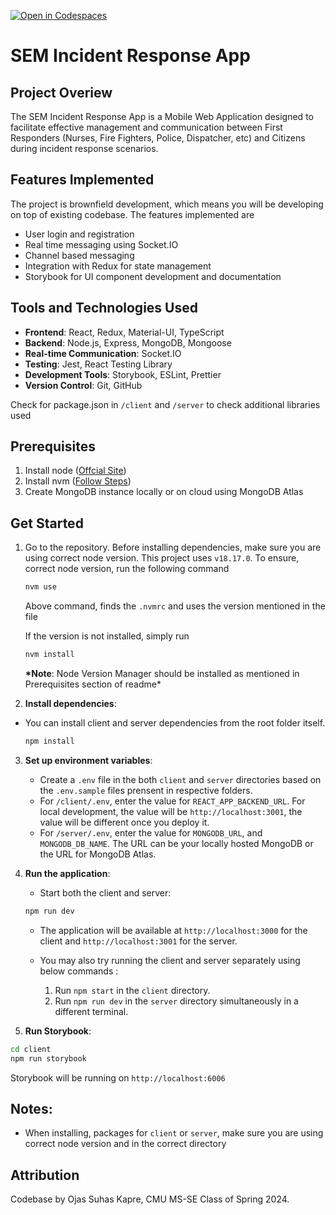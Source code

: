 [![Open in Codespaces](https://classroom.github.com/assets/launch-codespace-2972f46106e565e64193e422d61a12cf1da4916b45550586e14ef0a7c637dd04.svg)](https://classroom.github.com/open-in-codespaces?assignment_repo_id=18111852)
# SEM Incident Response App

## Project Overiew

The SEM Incident Response App is a Mobile Web Application designed to facilitate effective management and communication between First Responders (Nurses, Fire Fighters, Police, Dispatcher, etc) and Citizens during incident response scenarios.

## Features Implemented

The project is brownfield development, which means you will be developing on top of existing codebase. The features implemented are

- User login and registration
- Real time messaging using Socket.IO
- Channel based messaging
- Integration with Redux for state management
- Storybook for UI component development and documentation

## Tools and Technologies Used

- **Frontend**: React, Redux, Material-UI, TypeScript
- **Backend**: Node.js, Express, MongoDB, Mongoose
- **Real-time Communication**: Socket.IO
- **Testing**: Jest, React Testing Library
- **Development Tools**: Storybook, ESLint, Prettier
- **Version Control**: Git, GitHub

Check for package.json in `/client` and `/server` to check additional libraries used

## Prerequisites

1. Install node ([Offcial Site](https://nodejs.org/en/download/package-manager))
2. Install nvm ([Follow Steps](https://github.com/nvm-sh/nvm?tab=readme-ov-file#installing-and-updating))
3. Create MongoDB instance locally or on cloud using MongoDB Atlas

## Get Started

1. Go to the repository. Before installing dependencies, make sure you are using correct node version. This project uses `v18.17.0`. To ensure, correct node version, run the following command

   ```bash
   nvm use
   ```

   Above command, finds the `.nvmrc` and uses the version mentioned in the file

   If the version is not installed, simply run

   ```bash
   nvm install
   ```

   **\*Note**: Node Version Manager should be installed as mentioned in Prerequisites section of readme\*

2. **Install dependencies**:

- You can install client and server dependencies from the root folder itself.
  ```bash
  npm install
  ```

3. **Set up environment variables**:

   - Create a `.env` file in the both `client` and `server` directories based on the `.env.sample` files prensent in respective folders.
   - For `/client/.env`, enter the value for `REACT_APP_BACKEND_URL`. For local development, the value will be `http://localhost:3001`, the value will be different once you deploy it.
   - For `/server/.env`, enter the value for `MONGODB_URL`, and `MONGODB_DB_NAME`. The URL can be your locally hosted MongoDB or the URL for MongoDB Atlas.

4. **Run the application**:

   - Start both the client and server:

   ```bash
   npm run dev
   ```

   - The application will be available at `http://localhost:3000` for the client and `http://localhost:3001` for the server.

   - You may also try running the client and server separately using below commands :

     1. Run `npm start` in the `client` directory.
     2. Run `npm run dev` in the `server` directory simultaneously in a different terminal.

5. **Run Storybook**:

```bash
cd client
npm run storybook
```

Storybook will be running on `http://localhost:6006`

## Notes:

- When installing, packages for `client` or `server`, make sure you are using correct node version and in the correct directory


## Attribution

Codebase by Ojas Suhas Kapre, CMU MS-SE Class of Spring 2024.
